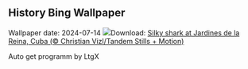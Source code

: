 ## History Bing Wallpaper
Wallpaper date: 2024-07-14
![](https://www.bing.com/th?id=OHR.SilkyShark_EN-IN8852758594_UHD.jpg&w=1000)Download: [Silky shark at Jardines de la Reina, Cuba (© Christian Vizl/Tandem Stills + Motion)](https://www.bing.com/th?id=OHR.SilkyShark_EN-IN8852758594_UHD.jpg)

Auto get programm by LtgX
